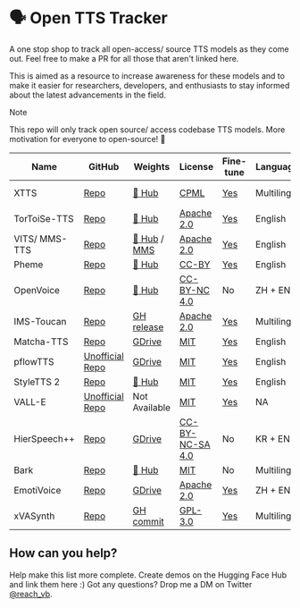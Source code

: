 # 🗣️ Open TTS Tracker

A one stop shop to track all open-access/ source TTS models as they come out. Feel free to make a PR for all those that aren't linked here.

This is aimed as a resource to increase awareness for these models and to make it easier for researchers, developers, and enthusiasts to stay informed about the latest advancements in the field.

> [!NOTE]  
> This repo will only track open source/ access codebase TTS models. More motivation for everyone to open-source! 🤗

| Name          | GitHub                                                                                                                         | Weights                                                                                                  | License                                                                             | Fine-tune                                                                                      | Languages    | Paper                                                         | Demo                                                                |
|---------------|--------------------------------------------------------------------------------------------------------------------------------|----------------------------------------------------------------------------------------------------------|-------------------------------------------------------------------------------------|------------------------------------------------------------------------------------------------|--------------|---------------------------------------------------------------|---------------------------------------------------------------------|
| XTTS          | [Repo](https://github.com/coqui-ai/TTS)                                                                                        | [🤗 Hub](https://huggingface.co/coqui/XTTS-v2)                                                            | [CPML](https://coqui.ai/cpml)                                                       | [Yes](https://huggingface.slack.com/archives/C05QZTQJUDD/p1705418518292139)                    | Multilingual | [Technical notes](https://erogol.substack.com/p/xttsv2-notes) | [🤗 Space](https://huggingface.co/spaces/coqui/xtts)                 |
| TorToiSe-TTS  | [Repo](https://github.com/neonbjb/tortoise-tts)                                                                                | [🤗 Hub](https://huggingface.co/jbetker/tortoise-tts-v2)                                                  | [Apache 2.0](https://github.com/neonbjb/tortoise-tts/blob/main/LICENSE)             | [Yes](https://git.ecker.tech/mrq/tortoise-tts)                                                 | English      | [Technical report](https://arxiv.org/abs/2305.07243)          | [🤗 Space](https://huggingface.co/spaces/Manmay/tortoise-tts)        |
| VITS/ MMS-TTS | [Repo](https://github.com/huggingface/transformers/tree/7142bdfa90a3526cfbed7483ede3afbef7b63939/src/transformers/models/vits) | [🤗 Hub](https://huggingface.co/kakao-enterprise) / [MMS](https://huggingface.co/models?search=mms-tts) | [Apache 2.0](https://github.com/huggingface/transformers/blob/main/LICENSE)         | [Yes](https://github.com/ylacombe/finetune-hf-vits)                                            | English      | [Paper](https://arxiv.org/abs/2106.06103)                     | [🤗 Space](https://huggingface.co/spaces/kakao-enterprise/vits)      |
| Pheme         | [Repo](https://github.com/PolyAI-LDN/pheme)                                                                                    | [🤗 Hub](https://huggingface.co/PolyAI/pheme)                                                             | [CC-BY](https://github.com/PolyAI-LDN/pheme/blob/main/LICENSE)                      | [Yes](https://github.com/PolyAI-LDN/pheme#training)                                            | English      | [Paper](https://arxiv.org/abs/2401.02839)                     | [🤗 Space](https://huggingface.co/spaces/PolyAI/pheme)               |
| OpenVoice     | [Repo](https://github.com/myshell-ai/OpenVoice)                                                                                | [🤗 Hub](https://huggingface.co/myshell-ai/OpenVoice)                                                     | [CC-BY-NC 4.0](https://github.com/myshell-ai/OpenVoice/blob/main/LICENSE)           | No                                                                                             | ZH + EN      | [Paper](https://arxiv.org/abs/2312.01479)                     | [🤗 Space](https://huggingface.co/spaces/myshell-ai/OpenVoice)       |
| IMS-Toucan    | [Repo](https://github.com/DigitalPhonetics/IMS-Toucan)                                                                         | [GH release](https://github.com/DigitalPhonetics/IMS-Toucan/tags)                                        | [Apache 2.0](https://github.com/DigitalPhonetics/IMS-Toucan/blob/ToucanTTS/LICENSE) | [Yes](https://github.com/DigitalPhonetics/IMS-Toucan#build-a-toucantts-pipeline)               | Multilingual | [Paper](https://arxiv.org/abs/2206.12229)                     | [🤗 Space](https://huggingface.co/spaces/Flux9665/IMS-Toucan)        |
| Matcha-TTS    | [Repo](https://github.com/shivammehta25/Matcha-TTS)                                                                            | [GDrive](https://drive.google.com/drive/folders/17C_gYgEHOxI5ZypcfE_k1piKCtyR0isJ)                       | [MIT](https://github.com/shivammehta25/Matcha-TTS/blob/main/LICENSE)                | [Yes](https://github.com/shivammehta25/Matcha-TTS/tree/main#train-with-your-own-dataset)       | English      | [Paper](https://arxiv.org/abs/2309.03199)                     | [🤗 Space](https://huggingface.co/spaces/shivammehta25/Matcha-TTS)   |
| pflowTTS      | [Unofficial Repo](https://github.com/p0p4k/pflowtts_pytorch)                                                                   | [GDrive](https://drive.google.com/drive/folders/1x-A2Ezmmiz01YqittO_GLYhngJXazaF0)                       | [MIT](https://github.com/p0p4k/pflowtts_pytorch/blob/master/LICENSE)                | [Yes](https://github.com/p0p4k/pflowtts_pytorch#instructions-to-run)                           | English      | [Paper](https://openreview.net/pdf?id=zNA7u7wtIN)             | Not Available                                                       |
| StyleTTS 2    | [Repo](https://github.com/yl4579/StyleTTS2)                                                                                    | [🤗 Hub](https://huggingface.co/yl4579/StyleTTS2-LibriTTS/tree/main)                                      | [MIT](https://github.com/yl4579/StyleTTS2/blob/main/LICENSE)                        | [Yes](https://github.com/yl4579/StyleTTS2#finetuning)                                          | English      | [Paper](https://arxiv.org/abs/2306.07691)                     | [🤗 Space](https://huggingface.co/spaces/styletts2/styletts2)        |
| VALL-E        | [Unofficial Repo](https://github.com/enhuiz/vall-e)                                                                            | Not Available                                                                                            | [MIT](https://github.com/enhuiz/vall-e/blob/main/LICENSE)                           | [Yes](https://github.com/enhuiz/vall-e#get-started)                                            | NA           | [Paper](https://arxiv.org/abs/2301.02111)                     | Not Available                                                       |
| HierSpeech++  | [Repo](https://github.com/sh-lee-prml/HierSpeechpp)                                                                            | [GDrive](https://drive.google.com/drive/folders/1-L_90BlCkbPyKWWHTUjt5Fsu3kz0du0w)                       | [CC-BY-NC-SA 4.0](https://github.com/sh-lee-prml/HierSpeechpp/blob/main/LICENSE)    | No                                                                                             | KR + EN      | [Paper](https://arxiv.org/abs/2311.12454)                     | [🤗 Space](https://huggingface.co/spaces/LeeSangHoon/HierSpeech_TTS) |
| Bark          | [Repo](https://github.com/huggingface/transformers/tree/main/src/transformers/models/bark)                                     | [🤗 Hub](https://huggingface.co/suno/bark)                                                                | [MIT](https://github.com/suno-ai/bark/blob/main/LICENSE)                            | No                                                                                             | Multilingual | [Paper](https://arxiv.org/abs/2209.03143)                     | [🤗 Space](https://huggingface.co/spaces/suno/bark)                  |
| EmotiVoice    | [Repo](https://github.com/netease-youdao/EmotiVoice)                                                                           | [GDrive](https://drive.google.com/drive/folders/1y6Xwj_GG9ulsAonca_unSGbJ4lxbNymM)                       | [Apache 2.0](https://github.com/netease-youdao/EmotiVoice/blob/main/LICENSE)        | [Yes](https://github.com/netease-youdao/EmotiVoice/wiki/Voice-Cloning-with-your-personal-data) | ZH + EN      | Not Available                                                 | Not Available                                                       |
| xVASynth          | [Repo](https://github.com/DanRuta/xVA-Synth)                                     | [GH commit](https://github.com/DanRuta/xVA-Synth/tree/master/python/xvapitch/speaker_rep)                                                                | [GPL-3.0](https://github.com/DanRuta/xVA-Synth/blob/master/LICENSE.md)                            | [Yes](https://github.com/DanRuta/xva-trainer)                                          | Multilingual | [Paper](https://arxiv.org/abs/2009.14153)                     | Not Available                  |

## How can you help?

Help make this list more complete. Create demos on the Hugging Face Hub and link them here :)
Got any questions? Drop me a DM on Twitter [@reach_vb](https://twitter.com/reach_vb).   
